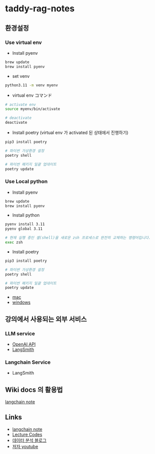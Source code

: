 # taddy-rag-notes

## 환경설정

### Use virtual env

- Install pyenv

```bash
brew update
brew install pyenv
```

- set venv

```bash
python3.11 -m venv myenv
```

- virtual env コマンド

```bash
# activate env
source myenv/bin/activate

# deactivate
deactivate
```

- Install poetry (virtual env 가 activated 된 상태에서 진행하기)

```bash
pip3 install poetry

# 파이썬 가상환경 설정
poetry shell

# 파이썬 패키지 일괄 업데이트
poetry update
```

### Use Local python

- Install pyenv

```bash
brew update
brew install pyenv
```

- Install python

```bash
pyenv install 3.11
pyenv global 3.11

# 현재 실행 중인 셸(shell)을 새로운 zsh 프로세스로 완전히 교체하는 명령어입니다.
exec zsh
```

- Install poetry

```bash
pip3 install poetry

# 파이썬 가상환경 설정
poetry shell

# 파이썬 패키지 일괄 업데이트
poetry update
```

- [mac](https://teddynote.com/10-RAG%EB%B9%84%EB%B2%95%EB%85%B8%ED%8A%B8/%ED%99%98%EA%B2%BD%20%EC%84%A4%EC%A0%95%20(Mac)/)
- [windows](https://teddynote.com/10-RAG%EB%B9%84%EB%B2%95%EB%85%B8%ED%8A%B8/%ED%99%98%EA%B2%BD%20%EC%84%A4%EC%A0%95%20(Windows)/)

## 강의에서 사용되는 외부 서비스

### LLM service

- [OpenAI API](https://platform.openai.com/docs/overview)
- [LangSmith](https://smith.langchain.com/)

### Langchain Service

- LangSmith

## Wiki docs 의 활용법

[langchain note](https://wikidocs.net/book/14314)

## Links

- [langchain note](https://wikidocs.net/book/14314)
- [Lecture Codes](https://github.com/teddylee777/langchain-kr)
- [데이터 분석 블로그](https://teddylee777.github.io/)
- [저자 youtube](https://www.youtube.com/c/@teddynote)
